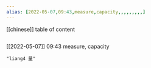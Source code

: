 ```yaml
---
alias: [2022-05-07,09:43,measure,capacity,,,,,,,,,]
---
```

[[chinese]]
table of content
```toc
```

[[2022-05-07]] 09:43
measure, capacity
```query
"liang4 量"
```